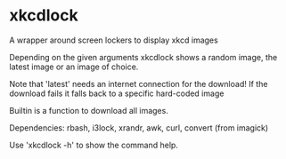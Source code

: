 # xkcdlock
A wrapper around screen lockers to display xkcd images

Depending on the given arguments xkcdlock shows a random image, the latest
image or an image of choice.

Note that 'latest' needs an internet connection for the download!
If the download fails it falls back to a specific hard-coded image

Builtin is a function to download all images.

Dependencies: rbash, i3lock, xrandr, awk, curl,
              convert (from imagick)

Use 'xkcdlock -h' to show the command help.
